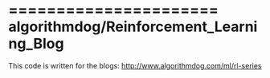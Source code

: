 ======================
algorithmdog/Reinforcement_Learning_Blog
======================

This code is written for the blogs: http://www.algorithmdog.com/ml/rl-series

